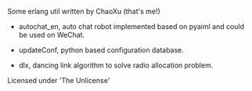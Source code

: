 Some erlang util written by ChaoXu (that's me!)

* autochat_en, auto chat robot implemented based on pyaiml and could be used on WeChat.

* updateConf, python based configuration database.

* dlx, dancing link algorithm to solve radio allocation problem. 

Licensed under 'The Unlicense'
